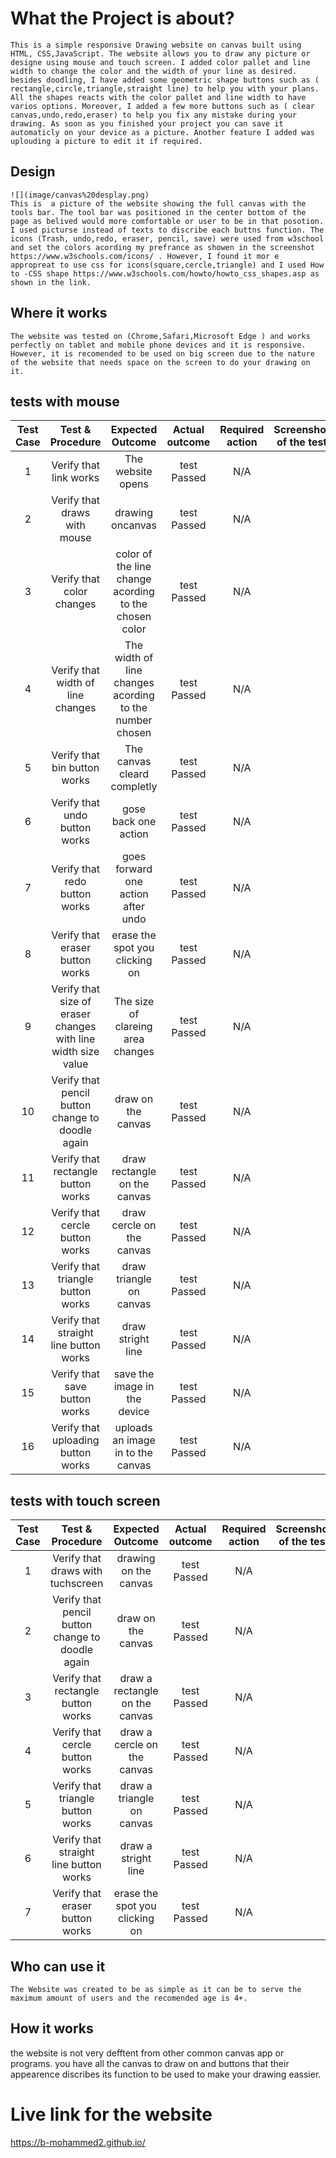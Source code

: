 # What the Project is about?
    This is a simple responsive Drawing website on canvas built using HTML, CSS,JavaScript. The website allows you to draw any picture or designe using mouse and touch screen. I added color pallet and line width to change the color and the width of your line as desired. besides doodling, I have added some geometric shape buttons such as ( rectangle,circle,triangle,straight line) to help you with your plans. All the shapes reacts with the color pallet and line width to have varios options. Moreover, I added a few more buttons such as ( clear canvas,undo,redo,eraser) to help you fix any mistake during your drawing. As soon as you finished your project you can save it automaticly on your device as a picture. Another feature I added was uplouding a picture to edit it if required.

## Design
    ![](image/canvas%20desplay.png)
    This is  a picture of the website showing the full canvas with the tools bar. The tool bar was positioned in the center bottom of the page as belived would more comfortable or user to be in that posotion.
    I used picturse instead of texts to discribe each buttns function. The icons (Trash, undo,redo, eraser, pencil, save) were used from w3school and set the colors acording my prefrance as showen in the screenshot https://www.w3schools.com/icons/ . However, I found it mor e appropreat to use css for icons(square,cercle,triangle) and I used How to -CSS shape https://www.w3schools.com/howto/howto_css_shapes.asp as shown in the link.



## Where it works

    The website was tested on (Chrome,Safari,Microsoft Edge ) and works perfectly on tablet and mobile phone devices and it is responsive. However, it is recomended to be used on big screen due to the nature of the website that needs space on the screen to do your drawing on it.

## tests with mouse
| Test Case | Test & Procedure| Expected Outcome | Actual outcome | Required action| Screenshot of the test|
| :-------: | :-------------: | :--------------: | :------------: | :------------: | :-------------------: | 
| 1         | Verify that link works | The website opens| test Passed| N/A          |  |
| 2         | Verify that draws with mouse| drawing oncanvas| test Passed| N/A          |  |
| 3        | Verify that color changes | color of the line change acording to the chosen color| test Passed| N/A          |  |
| 4         | Verify that width of line changes | The width of line changes acording to the number chosen| test Passed| N/A          |  |
| 5       | Verify that bin button works  | The canvas cleard completly| test Passed| N/A          |  |
| 6         | Verify that undo button works | gose back one action| test Passed| N/A          |  |
| 7         | Verify that redo button works | goes forward one action after undo| test Passed| N/A          |  |
| 8        | Verify that eraser button works |erase the spot you clicking on| test Passed| N/A          |  |
| 9         | Verify that size of eraser changes with line width size value | The size of clareing area changes| test Passed| N/A          |  |
| 10       | Verify that pencil button change to doodle again | draw on the canvas| test Passed| N/A          |  |
| 11       | Verify that rectangle button works | draw rectangle on the canvas| test Passed| N/A          |  |
| 12       | Verify that cercle button works | draw cercle on the canvas| test Passed| N/A          |  |
| 13       | Verify that triangle button works | draw triangle on canvas| test Passed| N/A          |  |
| 14       | Verify that straight line button works| draw stright line| test Passed| N/A          |  |
| 15       | Verify that save button works | save the image in the device| test Passed| N/A          |  |
| 16       | Verify that uploading button works | uploads an image in to the canvas| test Passed| N/A          |  |

## tests with touch screen
| Test Case | Test & Procedure| Expected Outcome | Actual outcome | Required action| Screenshot of the test|
| :-------: | :-------------: | :--------------: | :------------: | :------------: | :-------------------: | 
| 1        | Verify that  draws with tuchscreen| drawing on the canvas| test Passed| N/A          |  |
| 2       | Verify that pencil button change to doodle again | draw on the canvas| test Passed| N/A          |  |
| 3       | Verify that rectangle button works | draw a rectangle on the canvas| test Passed| N/A          |  |
| 4       | Verify that cercle button works | draw a cercle on the canvas| test Passed| N/A          |  |
| 5       | Verify that triangle button works | draw a triangle on canvas| test Passed| N/A          |  |
| 6      | Verify that straight line button works| draw a stright line| test Passed| N/A          |  |
| 7        | Verify that eraser button works |erase the spot you clicking on| test Passed| N/A          |  |


## Who can use it
    The Website was created to be as simple as it can be to serve the maximum amount of users and the recomended age is 4+.

## How it works
 the website is not very defftent from other common canvas app or programs. you have all the canvas to draw on and buttons that their appearence discribes its function to be used to make your drawing eassier.




# Live link for the website
https://b-mohammed2.github.io/